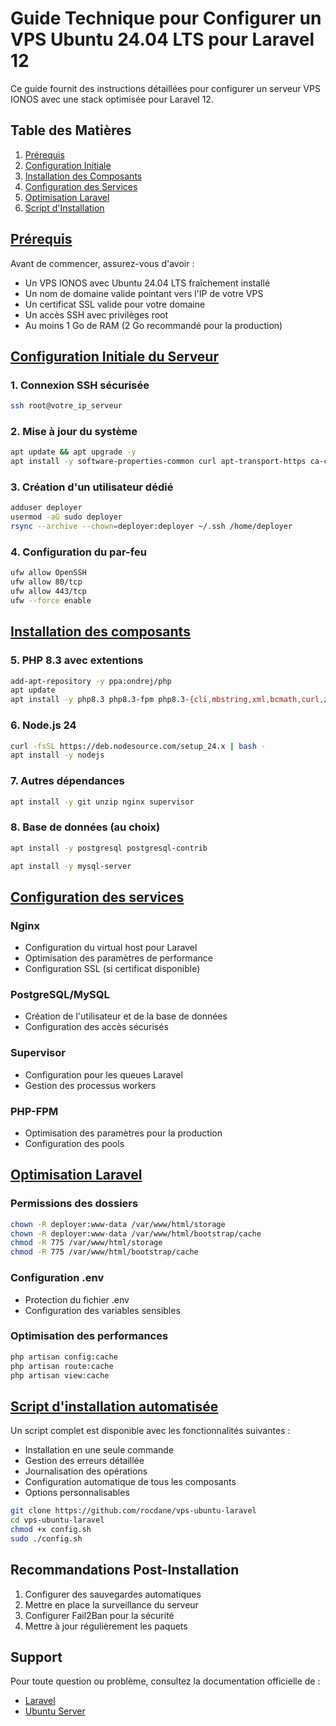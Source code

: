 # Guide Technique pour Configurer un VPS Ubuntu 24.04 LTS pour Laravel 12

Ce guide fournit des instructions détaillées pour configurer un serveur VPS IONOS avec une stack optimisée pour Laravel 12.

## Table des Matières

1. [Prérequis](#prérequis)
2. [Configuration Initiale](#configuration-initiale-du-serveur)
3. [Installation des Composants](#installation-des-composants)
4. [Configuration des Services](#configuration-des-services)
5. [Optimisation Laravel](#optimisation-laravel)
6. [Script d'Installation](#script-dinstallation-automatisé)

## [Prérequis](prérequis)

Avant de commencer, assurez-vous d'avoir :

- Un VPS IONOS avec Ubuntu 24.04 LTS fraîchement installé
- Un nom de domaine valide pointant vers l'IP de votre VPS
- Un certificat SSL valide pour votre domaine
- Un accès SSH avec privilèges root
- Au moins 1 Go de RAM (2 Go recommandé pour la production)

## [Configuration Initiale du Serveur](configuration-initiale-du-serveur)

### 1. Connexion SSH sécurisée

```bash
ssh root@votre_ip_serveur
```

### 2. Mise à jour du système

```bash
apt update && apt upgrade -y
apt install -y software-properties-common curl apt-transport-https ca-certificates gnupg
```

### 3. Création d'un utilisateur dédié

```bash
adduser deployer
usermod -aG sudo deployer
rsync --archive --chown=deployer:deployer ~/.ssh /home/deployer
```

### 4. Configuration du par-feu

```bash
ufw allow OpenSSH
ufw allow 80/tcp
ufw allow 443/tcp
ufw --force enable
```

## [Installation des composants](installation-des-composants)

### 5. PHP 8.3 avec extentions

```bash
add-apt-repository -y ppa:ondrej/php
apt update
apt install -y php8.3 php8.3-fpm php8.3-{cli,mbstring,xml,bcmath,curl,zip,gd,pgsql,mysql,sqlite3,redis,opcache}
```

### 6. Node.js 24

```bash
curl -fsSL https://deb.nodesource.com/setup_24.x | bash -
apt install -y nodejs
```

### 7. Autres dépendances

```bash
apt install -y git unzip nginx supervisor
```

### 8. Base de données (au choix)

```bash
apt install -y postgresql postgresql-contrib

apt install -y mysql-server
```

## [Configuration des services](configuration-des-services)

### Nginx

- Configuration du virtual host pour Laravel
- Optimisation des paramètres de performance
- Configuration SSL (si certificat disponible)

### PostgreSQL/MySQL

- Création de l'utilisateur et de la base de données
- Configuration des accès sécurisés

### Supervisor

- Configuration pour les queues Laravel
- Gestion des processus workers

### PHP-FPM

- Optimisation des paramètres pour la production
- Configuration des pools

## [Optimisation Laravel](optimisation-laravel)

### Permissions des dossiers

```bash
chown -R deployer:www-data /var/www/html/storage
chown -R deployer:www-data /var/www/html/bootstrap/cache
chmod -R 775 /var/www/html/storage
chmod -R 775 /var/www/html/bootstrap/cache
```

### Configuration .env

- Protection du fichier .env
- Configuration des variables sensibles

### Optimisation des performances

```bash
php artisan config:cache
php artisan route:cache
php artisan view:cache
```

## [Script d'installation automatisée](script-dinstallation-automatisé)

Un script complet est disponible avec les fonctionnalités suivantes :

- Installation en une seule commande
- Gestion des erreurs détaillée
- Journalisation des opérations
- Configuration automatique de tous les composants
- Options personnalisables

```bash
git clone https://github.com/rocdane/vps-ubuntu-laravel
cd vps-ubuntu-laravel
chmod +x config.sh
sudo ./config.sh
```

## Recommandations Post-Installation

1. Configurer des sauvegardes automatiques
2. Mettre en place la surveillance du serveur
3. Configurer Fail2Ban pour la sécurité
4. Mettre à jour régulièrement les paquets

## Support

Pour toute question ou problème, consultez la documentation officielle de :

- [Laravel](https://laravel.com/docs)
- [Ubuntu Server](https://laravel.com/docs)
